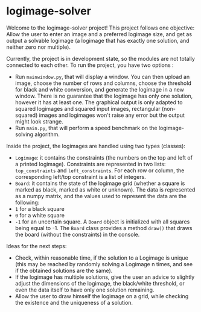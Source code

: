 # logimage-solver

Welcome to the logimage-solver project! This project follows one objective:
Allow the user to enter an image and a preferred logimage size, and get as output a solvable logimage (a logimage that has exactly one solution, and neither zero nor multiple).

Currently, the project is in development state, so the modules are not totally connected to each other. To run the project, you have two options :

- Run `mainwindow.py`, that will display a window. You can then upload an image, choose the number of rows and columns, choose the threshold for black and white conversion, and generate the logimage in a new window. There is no guarantee that the logimage has only one solution, however it has at least one. The graphical output is only adapted to squared logimages and squared input images, rectangular (non-squared) images and logimages won't raise any error but the output might look strange.
- Run `main.py`, that will perform a speed benchmark on the logimage-solving algorithm.

Inside the project, the logimages are handled using two types (classes):
- `Logimage`: it contains the constraints (the numbers on the top and left of a printed logimage). Constraints are represented in two lists: `top_constraints` and `left_constraints`. For each row or column, the corresponding left/top constraint is a list of integers.
- `Board`: it contains the state of the logimage grid (whether a square is marked as black, marked as white or unknown). The data is represented as a numpy matrix, and the values used to represent the data are the following:
- `1` for a black square
- `0` for a white square
- `-1` for an uncertain square.
A `Board` object is initialized with all squares being equal to -1.
The `Board` class provides a method `draw()` that draws the board (without the constraints) in the console.

Ideas for the next steps:
- Check, within reasonable time, if the solution to a Logimage is unique (this may be reached by randomly solving a Logimage n times, and see if the obtained solutions are the same).
- If the logimage has multiple solutions, give the user an advice to slightly adjust the dimensions of the logimage, the black/white threshold, or even the data itself to have only one solution remaining.
- Allow the user to draw himself the logimage on a grid, while checking the existence and the uniqueness of a solution.